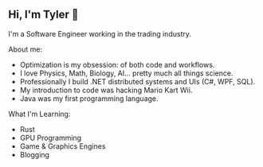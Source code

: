 ## Hi, I'm Tyler 👋

I'm a Software Engineer working in the trading industry.

About me:
- Optimization is my obsession: of both code and workflows.
- I love Physics, Math, Biology, AI... pretty much all things science.
- Professionally I build .NET distributed systems and UIs (C#, WPF, SQL).
- My introduction to code was hacking Mario Kart Wii.
- Java was my first programming language.

What I'm Learning:
- Rust
- GPU Programming
- Game & Graphics Engines
- Blogging

